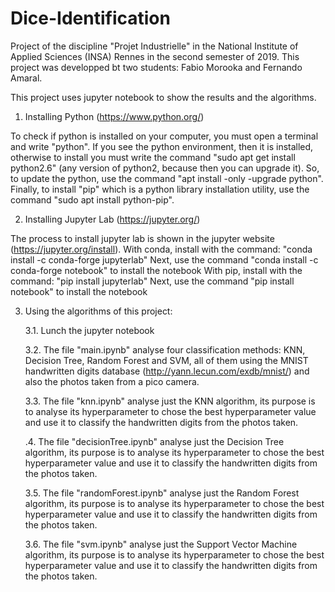 # Dice-Identification
Project of the discipline "Projet Industrielle" in the National Institute of Applied Sciences (INSA) Rennes in the second semester of 2019. This project was developped bt two students: Fabio Morooka and Fernando Amaral.

This project uses jupyter notebook to show the results and the algorithms.

1. Installing Python (https://www.python.org/)

To check if python is installed on your computer, you must open a terminal and write "python". If you see the python environment, then it is installed, otherwise to install you must write the command "sudo apt get install python2.6" (any version of python2, because then you can upgrade it). So, to update the python, use the command "apt install -only -upgrade python". Finally, to install "pip" which is a python library installation utility, use the command "sudo apt install python-pip".

2. Installing Jupyter Lab (https://jupyter.org/)

The process to install jupyter lab is shown in the jupyter website (https://jupyter.org/install). 
With conda, install with the command: "conda install -c conda-forge jupyterlab"
Next, use the command "conda install -c conda-forge notebook" to install the notebook
With pip, install with the command: "pip install jupyterlab"
Next, use the command "pip install notebook" to install the notebook

3. Using the algorithms of this project:
	
	3.1. Lunch the jupyter notebook 

	3.2. The file "main.ipynb" analyse four classification methods: KNN, Decision Tree, Random Forest and SVM, all of them using the MNIST handwritten digits database (http://yann.lecun.com/exdb/mnist/) and also the photos taken from a pico camera.

	3.3. The file "knn.ipynb" analyse just the KNN algorithm, its purpose is to analyse its hyperparameter to chose the best hyperparameter value and use it to classify the handwritten digits from the photos taken.

	.4. The file "decisionTree.ipynb" analyse just the Decision Tree algorithm, its purpose is to analyse its hyperparameter to chose the best hyperparameter value and use it to classify the handwritten digits from the photos taken.

	3.5. The file "randomForest.ipynb" analyse just the Random Forest algorithm, its purpose is to analyse its hyperparameter to chose the best hyperparameter value and use it to classify the handwritten digits from the photos taken.

	3.6. The file "svm.ipynb" analyse just the Support Vector Machine algorithm, its purpose is to analyse its hyperparameter to chose the best hyperparameter value and use it to classify the handwritten digits from the photos taken.

